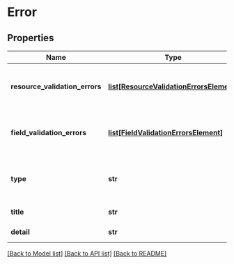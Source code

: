 # Error

## Properties
Name | Type | Description | Notes
------------ | ------------- | ------------- | -------------
**resource_validation_errors** | [**list[ResourceValidationErrorsElement]**](ResourceValidationErrorsElement.md) | Array of elements of resource validation errors | [optional] 
**field_validation_errors** | [**list[FieldValidationErrorsElement]**](FieldValidationErrorsElement.md) | Array of elements of field validation errors | [optional] 
**type** | **str** | The internal type of error, not accessible externally | [optional] 
**title** | **str** | Title of the error | [optional] 
**detail** | **str** | Detail of the error | [optional] 

[[Back to Model list]](../README.md#documentation-for-models) [[Back to API list]](../README.md#documentation-for-api-endpoints) [[Back to README]](../README.md)


